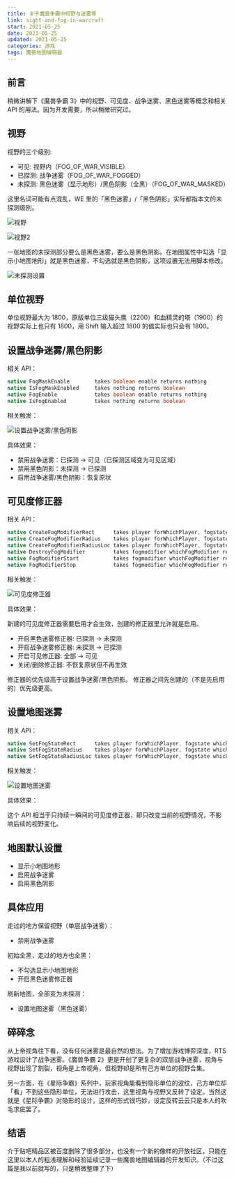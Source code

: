 ```yaml
---
title: 关于魔兽争霸中视野与迷雾等
link: sight-and-fog-in-warcraft
start: 2021-05-25
date: 2021-05-25
updated: 2021-05-25
categories: 游戏
tags: 魔兽地图编辑器
---
```


## 前言

稍微讲解下《魔兽争霸 3》中的视野、可见度、战争迷雾、黑色迷雾等概念和相关 API 的用法。因为开发需要，所以稍微研究过。

<!-- more -->

## 视野

视野的三个级别:

- 可见: 视野内（FOG_OF_WAR_VISIBLE）
- 已探测: 战争迷雾（FOG_OF_WAR_FOGGED）
- 未探测: 黑色迷雾（显示地形）/黑色阴影（全黑）（FOG_OF_WAR_MASKED）

这里名词可能有点混乱，WE 里的「黑色迷雾」/「黑色阴影」实际都指本文的未探测级别。

![视野](https://i.loli.net/2021/05/25/5roHXFT4Jxe96gW.png)

![视野2](https://i.loli.net/2021/05/25/k4fbYKGaTwSJyIM.png)

一张地图的未探测部分要么是黑色迷雾，要么是黑色阴影。在地图属性中勾选「显示小地图地形」就是黑色迷雾，不勾选就是黑色阴影，这项设置无法用脚本修改。

![未探测设置](https://i.loli.net/2021/05/25/au8LXmzWMbEiYV5.png)

## 单位视野

单位视野最大为 1800，原版单位三级猫头鹰（2200）和血精灵的塔（1900）的视野实际上也只有 1800，用 Shift 输入超过 1800 的值实际也只会有 1800。

## 设置战争迷雾/黑色阴影

相关 API：

```java
native FogMaskEnable        takes boolean enable returns nothing
native IsFogMaskEnabled     takes nothing returns boolean
native FogEnable            takes boolean enable returns nothing
native IsFogEnabled         takes nothing returns boolean
```

相关触发：

![设置战争迷雾/黑色阴影](https://i.loli.net/2021/05/25/ryEOVxWD3f1Phb7.png)

具体效果：

- 禁用战争迷雾：已探测 → 可见（已探测区域变为可见区域）
- 禁用黑色阴影：未探测 → 已探测
- 启用战争迷雾/黑色阴影：恢复原状

## 可见度修正器

相关 API：

```java
native CreateFogModifierRect      takes player forWhichPlayer, fogstate whichState, rect where, boolean useSharedVision, boolean afterUnits returns fogmodifier
native CreateFogModifierRadius    takes player forWhichPlayer, fogstate whichState, real centerx, real centerY, real radius, boolean useSharedVision, boolean afterUnits returns fogmodifier
native CreateFogModifierRadiusLoc takes player forWhichPlayer, fogstate whichState, location center, real radius, boolean useSharedVision, boolean afterUnits returns fogmodifier
native DestroyFogModifier         takes fogmodifier whichFogModifier returns nothing
native FogModifierStart           takes fogmodifier whichFogModifier returns nothing
native FogModifierStop            takes fogmodifier whichFogModifier returns nothing
```

相关触发：

![可见度修正器](https://i.loli.net/2021/05/25/kzOQctLn92isF4v.png)

具体效果：

新建的可见度修正器需要启用才会生效，创建的修正器里允许就是启用。

- 开启黑色迷雾修正器: 已探测 → 未探测
- 开启战争迷雾修正器: 未探测 → 已探测
- 开启可见修正器: 全部 → 可见
- 关闭/删除修正器: 不恢复原状但不再生效

修正器的优先级高于设置战争迷雾/黑色阴影。
修正器之间先创建的（不是先启用的）优先级更高。

## 设置地图迷雾

相关 API：

```java
native SetFogStateRect      takes player forWhichPlayer, fogstate whichState, rect where, boolean useSharedVision returns nothing
native SetFogStateRadius    takes player forWhichPlayer, fogstate whichState, real centerx, real centerY, real radius, boolean useSharedVision returns nothing
native SetFogStateRadiusLoc takes player forWhichPlayer, fogstate whichState, location center, real radius, boolean useSharedVision returns nothing
```

相关触发：

![设置地图迷雾](https://i.loli.net/2021/05/25/lbGpifN6YHWh2Fa.png)

具体效果：

这个 API 相当于只持续一瞬间的可见度修正器，即只改变当前的视野情况，不影响后续的视野变化。

## 地图默认设置

- 显示小地图地形
- 启用战争迷雾
- 启用黑色阴影

## 具体应用

走过的地方保留视野（单层战争迷雾）：

- 禁用战争迷雾

初始全黑，走过的地方也全黑：

- 不勾选显示小地图地形
- 开启黑色迷雾修正器

刷新地图，全部变为未探测：

- 设置地图迷雾（黑色迷雾）

## 碎碎念

从上帝视角往下看，没有任何迷雾是最自然的想法。为了增加游戏博弈深度，RTS 游戏设计了战争迷雾。《魔兽争霸 2》更是开创了更复杂的双层战争迷雾，视角与视野出现了割裂，视角是上帝视角，但视野却是所有己方单位的视野合集。

另一方面，在《星际争霸》系列中，玩家视角能看到隐形单位的波纹，己方单位却「看」不到这些隐形单位，无法进行攻击，这里视角与视野又反转了设定。当然这就是《星际争霸》对隐形的设计，这样的形式很巧妙，设定反转云云只是本人的吹毛求疵罢了。

## 结语

介于贴吧精品区被百度删除了很多部分，也没有一个新的像样的开放社区，只能在这里以本人的粗浅理解和经验延续记录一些魔兽地图编辑器的开发知识。（不过这篇是我以前就写的，只是稍微整理了下）
